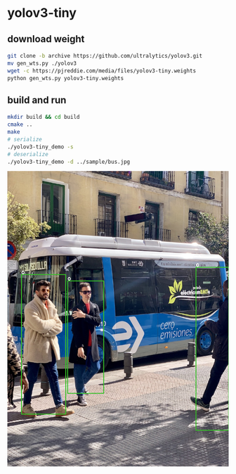 # yolov3-tiny

## download weight
```bash
git clone -b archive https://github.com/ultralytics/yolov3.git
mv gen_wts.py ./yolov3
wget -c https://pjreddie.com/media/files/yolov3-tiny.weights
python gen_wts.py yolov3-tiny.weights
```

## build and run
```bash
mkdir build && cd build
cmake ..
make
# serialize
./yolov3-tiny_demo -s
# deserialize
./yolov3-tiny_demo -d ../sample/bus.jpg
```

<div align=center>
<img src="./sample/test1.png"/>
</div>

